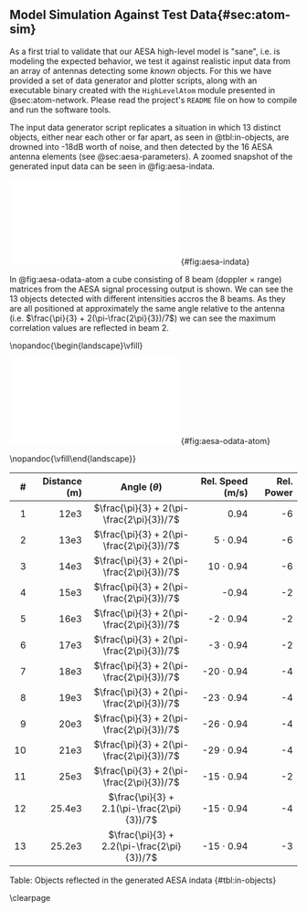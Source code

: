 ## Model Simulation Against Test Data{#sec:atom-sim}

As a first trial to validate that our AESA high-level model is "sane", i.e. is
modeling the expected behavior, we test it against realistic input data from an array
of antennas detecting some _known_ objects. For this we have provided a set of data
generator and plotter scripts, along with an executable binary created with the
`HighLevelAtom` module presented in @sec:atom-network. Please read the project's
`README` file on how to compile and run the software tools. 

The input data generator script replicates a situation in which 13 distinct objects,
either near each other or far apart, as seen in @tbl:in-objects, are drowned into
-18dB worth of noise, and then detected by the 16 AESA antenna elements (see
@sec:aesa-parameters). A zoomed snapshot of the generated input data can be seen in
@fig:aesa-indata.

![Zoomed caption of the 16 input channels split into real part ($I$) and imaginary part ($Q$)](figs/AESA_INDATA.pdf){#fig:aesa-indata}

In @fig:aesa-odata-atom a cube consisting of 8 beam (doppler $\times$ range) matrices
from the AESA signal processing output is shown. We can see the 13 objects detected
with different intensities accros the 8 beams. As they are all positioned at
approximately the same angle relative to the antenna (i.e. $\frac{\pi}{3} +
2(\pi-\frac{2\pi}{3})/7$) we can see the maximum correlation values are reflected in
beam 2.

\nopandoc{\begin{landscape}\vfill}

![One output cube with radar data](figs/AESA_OUTPUT.pdf){#fig:aesa-odata-atom}

\nopandoc{\vfill\end{landscape}}


|  # | Distance (m) | Angle ($\theta$)                            | Rel. Speed (m/s) | Rel. Power |
|---:|-------------:|:-------------------------------------------:|-----------------:|-----------:|
|  1 |         12e3 | $\frac{\pi}{3} + 2(\pi-\frac{2\pi}{3})/7$   |             0.94 |         -6 |
|  2 |         13e3 | $\frac{\pi}{3} + 2(\pi-\frac{2\pi}{3})/7$   |   5 $\cdot$ 0.94 |         -6 |
|  3 |         14e3 | $\frac{\pi}{3} + 2(\pi-\frac{2\pi}{3})/7$   |  10 $\cdot$ 0.94 |         -6 |
|  4 |         15e3 | $\frac{\pi}{3} + 2(\pi-\frac{2\pi}{3})/7$   |            -0.94 |         -2 |
|  5 |         16e3 | $\frac{\pi}{3} + 2(\pi-\frac{2\pi}{3})/7$   |  -2 $\cdot$ 0.94 |         -2 |
|  6 |         17e3 | $\frac{\pi}{3} + 2(\pi-\frac{2\pi}{3})/7$   |  -3 $\cdot$ 0.94 |         -2 |
|  7 |         18e3 | $\frac{\pi}{3} + 2(\pi-\frac{2\pi}{3})/7$   | -20 $\cdot$ 0.94 |         -4 |
|  8 |         19e3 | $\frac{\pi}{3} + 2(\pi-\frac{2\pi}{3})/7$   | -23 $\cdot$ 0.94 |         -4 |
|  9 |         20e3 | $\frac{\pi}{3} + 2(\pi-\frac{2\pi}{3})/7$   | -26 $\cdot$ 0.94 |         -4 |
| 10 |         21e3 | $\frac{\pi}{3} + 2(\pi-\frac{2\pi}{3})/7$   | -29 $\cdot$ 0.94 |         -4 |
| 11 |         25e3 | $\frac{\pi}{3} + 2(\pi-\frac{2\pi}{3})/7$   | -15 $\cdot$ 0.94 |         -2 |
| 12 |       25.4e3 | $\frac{\pi}{3} + 2.1(\pi-\frac{2\pi}{3})/7$ | -15 $\cdot$ 0.94 |         -4 |
| 13 |       25.2e3 | $\frac{\pi}{3} + 2.2(\pi-\frac{2\pi}{3})/7$ | -15 $\cdot$ 0.94 |         -3 |

Table:  Objects reflected in the generated AESA indata {#tbl:in-objects}

\clearpage
